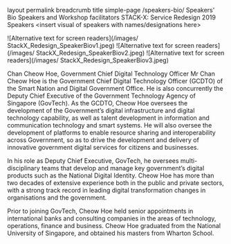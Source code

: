 layout	permalink	breadcrumb	title
simple-page
/speakers-bio/
Speakers' Bio
Speakers and Workshop facilitators
STACK-X: Service Redesign 2019 Speakers
<insert visual of speakers with names/designations here>

![Alternative text for screen readers](/images/ StackX_Redesign_SpeakerBiov1.jpeg)
![Alternative text for screen readers](/images/ StackX_Redesign_SpeakerBiov2.jpeg)
![Alternative text for screen readers](/images/ StackX_Redesign_SpeakerBiov3.jpeg)


Chan Cheow Hoe, Government Chief Digital Technology Officer
Mr Chan Cheow Hoe is the Government Chief Digital Technology Officer (GCDTO) of the Smart Nation and Digital Government Office. He is also concurrently the Deputy Chief Executive of the Government Technology Agency of Singapore (GovTech). As the GCDTO, Cheow Hoe oversees the development of the Government’s digital infrastructure and digital technology capability, as well as talent development in information and communication technology and smart systems. He will also oversee the development of platforms to enable resource sharing and interoperability across Government, so as to drive the development and delivery of innovative government digital services for citizens and businesses.

In his role as Deputy Chief Executive, GovTech, he oversees multi-disciplinary teams that develop and manage key government’s digital products such as the National Digital Identity. Cheow Hoe has more than two decades of extensive experience both in the public and private sectors, with a strong track record in leading digital transformation changes in organisations and the government.

Prior to joining GovTech, Cheow Hoe held senior appointments in international banks and consulting companies in the areas of technology, operations, finance and business. Cheow Hoe graduated from the National University of Singapore, and obtained his masters from Wharton School.
